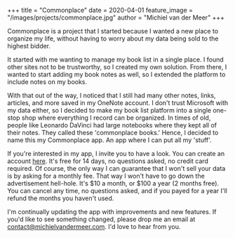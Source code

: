 +++
title = "Commonplace"
date = 2020-04-01
feature_image = "/images/projects/commonplace.jpg"
author = "Michiel van der Meer"
+++

Commonplace is a project that I started because I wanted a new place to organize my life, without having to worry about my data being sold to the highest bidder.

It started with me wanting to manage my book list in a single place. I found other sites not to be trustworthy, so I created my own solution. From there, I wanted to start adding my book notes as well, so I extended the platform to include notes on my books.

With that out of the way, I noticed that I still had many other notes, links, articles, and more saved in my OneNote account. I don't trust Microsoft with my data either, so I decided to make my book list platform into a single one-stop shop where everything I record can be organized. In times of old, people like Leonardo DaVinci had large notebooks where they kept all of their notes. They called these 'commonplace books.' Hence, I decided to name this my Commonplace app. An app where I can put all my 'stuff'.

If you're interested in my app, I invite you to have a look. You can create an account [here](https://commonplace.vdmeersoftware.com). It's free for 14 days, no questions asked, no credit card required. Of course, the only way I can guarantee that I won't sell your data is by asking for a monthly fee. That way I won't have to go down the advertisement hell-hole. It's $10 a month, or $100 a year (2 months free). You can cancel any time, no questions asked, and if you payed for a year I'll refund the months you haven't used.

I'm continually updating the app with improvements and new features. If you'd like to see something changed, please drop me an email at [contact@michielvandermeer.com](mailto:contact@michielvandermeer.com). I'd love to hear from you.